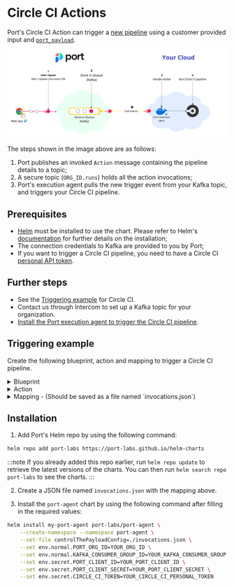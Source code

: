 # Circle CI Actions

Port's Circle CI Action can trigger
a [new pipeline](https://circleci.com/docs/api/v2/index.html?utm_source=google&utm_medium=sem&utm_campaign=sem-google-dg--emea-en-dsa-tCPA-auth-nb&utm_term=g_-_c__dsa_&utm_content=&gclid=Cj0KCQiAmNeqBhD4ARIsADsYfTeWb6EyzetX9OD0cFdfR--Tt8oOEf8CXnhyoRT46HMCGgbbVytPWG0aAloJEALw_wcB#operation/triggerPipeline)
using a customer provided input
and [`port_payload`](/create-self-service-experiences/reflect-action-progress/#action-run-json-structure).

![Port Kafka Architecture](../../../../static/img/self-service-actions/setup-backend/circleci/circle-ci-agent-architecture.png)

The steps shown in the image above are as follows:

1. Port publishes an invoked `Action` message containing the pipeline details to a topic;
2. A secure topic (`ORG_ID.runs`) holds all the action invocations;
3. Port's execution agent pulls the new trigger event from your Kafka topic, and triggers your Circle CI pipeline.

## Prerequisites

- [Helm](https://helm.sh) must be installed to use the chart. Please refer to
  Helm's [documentation](https://helm.sh/docs) for further details on the installation;
- The connection credentials to Kafka are provided to you by Port;
- If you want to trigger a Circle CI pipeline, you need to have a Circle
  CI [personal API token](https://app.circleci.com/settings/user/tokens).

## Further steps

- See the [Triggering example](#Triggering-example) for Circle CI.
- Contact us through Intercom to set up a Kafka topic for your organization.
- [Install the Port execution agent to trigger the Circle CI pipeline](#Installation).

## Triggering example

Create the following blueprint, action and mapping to trigger a Circle CI pipeline.

<details>
<summary>Blueprint</summary>

```json showLineNumbers
{
  "identifier": "circle_ci_project",
  "title": "CircleCI Project",
  "icon": "CircleCI",
  "schema": {
    "properties": {
      "project_slug": {
        "title": "Slug",
        "type": "string"
      }
    },
    "required": ["project_slug"]
  },
  "mirrorProperties": {},
  "calculationProperties": {},
  "relations": {}
}
```

</details>

<details>
<summary>Action</summary>

```json showLineNumbers
{
  "identifier": "circle_ci_project_trigger_circle_ci_pipeline",
  "title": "Trigger CircleCI pipeline",
  "icon": "CircleCI",
  "trigger": {
    "type": "self-service",
    "operation": "DAY-2",
    "userInputs": {
      "properties": {},
      "required": [],
      "order": []
    },
    "blueprintIdentifier": "circle_ci_project"
  },
  "invocationMethod": {
    "type": "WEBHOOK",
    "url": "https://circleci.com",
    "agent": true,
    "synchronized": false,
    "method": "POST",
    "body": {
      "action": "{{ .action.identifier[(\"circle_ci_project_\" | length):] }}",
      "resourceType": "run",
      "status": "TRIGGERED",
      "trigger": "{{ .trigger | {by, origin, at} }}",
      "context": {
        "entity": "{{.entity.identifier}}",
        "blueprint": "{{.action.blueprint}}",
        "runId": "{{.run.id}}"
      },
      "payload": {
        "entity": "{{ (if .entity == {} then null else .entity end) }}",
        "action": {
          "invocationMethod": {
            "type": "WEBHOOK",
            "agent": true,
            "synchronized": false,
            "method": "POST",
            "url": "https://circleci.com"
          },
          "trigger": "{{.trigger.operation}}"
        },
        "properties": {},
        "censoredProperties": "{{.action.encryptedProperties}}"
      }
    }
  },
  "requiredApproval": false,
  "publish": true
}
```

</details>

<details>
<summary>Mapping - (Should be saved as a file named `invocations.json`)</summary>

:::info
To read more about the `controlThePayload` configuration, please refer to
the [Control the payload](/create-self-service-experiences/setup-backend/webhook/port-execution-agent/control-the-payload.md) documentation.
:::

```json
[
  {
    "enabled": ".action == \"trigger_circle_ci_pipeline\"",
    "url": "(env.CIRCLE_CI_URL // \"https://circleci.com\") as $baseUrl | .payload.entity.properties.project_slug | @uri as $path | $baseUrl + \"/api/v2/project/\" + $path + \"/pipeline\"",
    "headers": {
      "Circle-Token": "env.CIRCLE_CI_TOKEN"
    },
    "body": {
      "branch": ".payload.properties.branch // \"main\"",
      "parameters": ".payload.action.invocationMethod as $invocationMethod | .payload.properties | to_entries | map({(.key): (.value | tostring)}) | add | if $invocationMethod.omitUserInputs then {} else . end"
    }
  }
]
```

</details>

## Installation

1. Add Port's Helm repo by using the following command:

```sh showLineNumbers
helm repo add port-labs https://port-labs.github.io/helm-charts
```

:::note
If you already added this repo earlier, run `helm repo update` to retrieve
the latest versions of the charts. You can then run `helm search repo port-labs` to see the charts.
:::

2. Create a JSON file named `invocations.json` with the mapping above.

3. Install the `port-agent` chart by using the following command after filling in the required values:

```sh showLineNumbers
helm install my-port-agent port-labs/port-agent \
    --create-namespace --namespace port-agent \
    --set-file controlThePayloadConfig=./invocations.json \
    --set env.normal.PORT_ORG_ID=YOUR_ORG_ID \
    --set env.normal.KAFKA_CONSUMER_GROUP_ID=YOUR_KAFKA_CONSUMER_GROUP \
    --set env.secret.PORT_CLIENT_ID=YOUR_PORT_CLIENT_ID \
    --set env.secret.PORT_CLIENT_SECRET=YOUR_PORT_CLIENT_SECRET \
    --set env.secret.CIRCLE_CI_TOKEN=YOUR_CIRCLE_CI_PERSONAL_TOKEN
```

